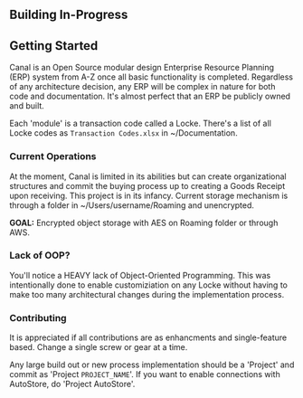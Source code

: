## Building In-Progress
## Getting Started

Canal is an Open Source modular design Enterprise Resource Planning (ERP) system from A-Z once all basic functionality is completed. Regardless of any architecture decision, any ERP will be complex in nature for both code and documentation. It's almost perfect that an ERP be publicly owned and built.

Each 'module' is a transaction code called a Locke. There's a list of all Locke codes as `Transaction Codes.xlsx` in ~/Documentation.

### Current Operations
At the moment, Canal is limited in its abilities but can create organizational structures and commit the buying process up to creating a Goods Receipt upon receiving. This project is in its infancy. Current storage mechanism is through a folder in ~/Users/username/Roaming and unencrypted.

**GOAL:** Encrypted object storage with AES on Roaming folder or through AWS.

### Lack of OOP?
You'll notice a HEAVY lack of Object-Oriented Programming. This was intentionally done to enable customiziation on any Locke without having to make too many architectural changes during the implementation process.

### Contributing
It is appreciated if all contributions are as enhancments and single-feature based. Change a single screw or gear at a time.

Any large build out or new process implementation should be a 'Project' and commit as 'Project `PROJECT_NAME`'. If you want to enable connections with AutoStore, do 'Project AutoStore'.
